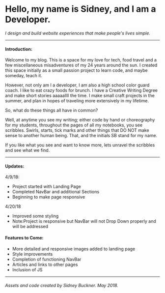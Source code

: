 # Hello, my name is Sidney, and I am a Developer.
*I design and build website experiences that make people's lives simple.*

---
#### Introduction:

Welcome to my blog. This is a space for my love for tech, food travel and a few miscellaneous misadventures
of my 24 years around the sun. I created this space initially as a small passion project to learn code, and maybe someday, teach it.

However, not only am I a developer, I am also a high school color guard coach. I like to eat crazy foods for brunch. I have a Creative Writing Degree and make short stories aaaaallll the time.
I make small craft projects in the summer, and plan in hopes of traveling more extensively in my lifetime.

So, what do these things all have in common?

Well, at anytime you see my writing; either code by hand or choreography for my students, throughout the pages of all my notebooks, you see scribbles. Swirls, starts, tick marks and other things that DO NOT make sense to another human being. That, and the initials SB stand for my name.

If you like what you see and want to know more, lets unravel the scribbles and see what we find.

---

#### Updates:

4/9/18:
+ Project started with Landing Page
+ Completed NavBar and additional Sections
+ Beginning to make page responsive

4/20/18
+ Improved some styling
+ Note:Project is responsive but NavBar will not Drop Down properly and will be addressed

#### Features to Come:

+ More detailed and responsive images added to landing page
+ Style improvements
+ Completion of functioning NavBar
+ Articles and links to other pages
+ Inclusion of JS

---
###### Assets and code created by Sidney Buckner. May 2018.
